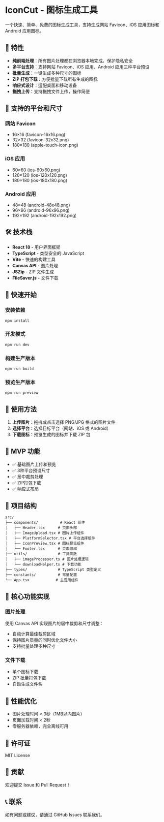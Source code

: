 # IconCut - 图标生成工具

一个快速、简单、免费的图标生成工具，支持生成网站 Favicon、iOS 应用图标和 Android 应用图标。

## 🚀 特性

- **纯前端处理**：所有图片处理都在浏览器本地完成，保护隐私安全
- **多平台支持**：支持网站 Favicon、iOS 应用、Android 应用三种平台预设
- **批量生成**：一键生成多种尺寸的图标
- **ZIP 打包下载**：方便批量下载所有生成的图标
- **响应式设计**：适配桌面和移动设备
- **拖拽上传**：支持拖拽文件上传，操作简便

## 📱 支持的平台和尺寸

### 网站 Favicon
- 16×16 (favicon-16x16.png)
- 32×32 (favicon-32x32.png)  
- 180×180 (apple-touch-icon.png)

### iOS 应用
- 60×60 (ios-60x60.png)
- 120×120 (ios-120x120.png)
- 180×180 (ios-180x180.png)

### Android 应用
- 48×48 (android-48x48.png)
- 96×96 (android-96x96.png)
- 192×192 (android-192x192.png)

## 🛠️ 技术栈

- **React 18** - 用户界面框架
- **TypeScript** - 类型安全的 JavaScript
- **Vite** - 快速的构建工具
- **Canvas API** - 图片处理
- **JSZip** - ZIP 文件生成
- **FileSaver.js** - 文件下载

## 🚀 快速开始

### 安装依赖
```bash
npm install
```

### 开发模式
```bash
npm run dev
```

### 构建生产版本
```bash
npm run build
```

### 预览生产版本
```bash
npm run preview
```

## 📖 使用方法

1. **上传图片**：拖拽或点击选择 PNG/JPG 格式的图片文件
2. **选择平台**：选择目标平台（网站、iOS 或 Android）
3. **下载图标**：预览生成的图标并下载 ZIP 包

## 🎯 MVP 功能

- ✅ 基础图片上传和预览
- ✅ 3种平台预设尺寸
- ✅ 居中裁剪处理
- ✅ ZIP打包下载
- ✅ 响应式布局

## 📝 项目结构

```
src/
├── components/          # React 组件
│   ├── Header.tsx      # 页面头部
│   ├── ImageUpload.tsx # 图片上传组件
│   ├── PlatformSelector.tsx # 平台选择组件
│   ├── IconPreview.tsx # 图标预览组件
│   └── Footer.tsx      # 页面底部
├── utils/              # 工具函数
│   ├── imageProcessor.ts # 图片处理逻辑
│   └── downloadHelper.ts # 下载功能
├── types/              # TypeScript 类型定义
├── constants/          # 常量配置
└── App.tsx            # 主应用组件
```

## 🔧 核心功能实现

### 图片处理
使用 Canvas API 实现图片的居中裁剪和尺寸调整：
- 自动计算最佳裁剪区域
- 保持图片质量的同时优化文件大小
- 支持批量处理多种尺寸

### 文件下载
- 单个图标下载
- ZIP 批量打包下载
- 自动生成文件名

## 🌟 性能优化

- 图片处理时间 < 3秒（1MB以内图片）
- 页面加载时间 < 2秒
- 零服务器依赖，完全离线可用

## 📄 许可证

MIT License

## 🤝 贡献

欢迎提交 Issue 和 Pull Request！

## 📞 联系

如有问题或建议，请通过 GitHub Issues 联系我们。